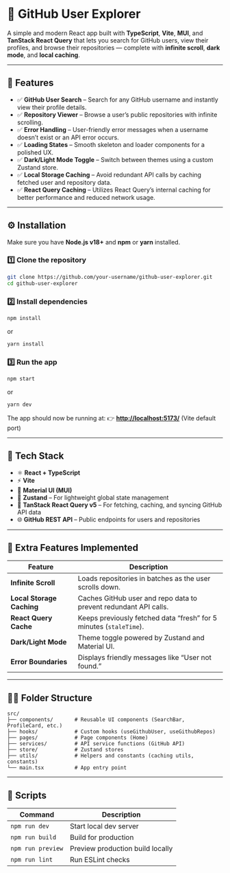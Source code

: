 # 🚀 GitHub User Explorer

A simple and modern React app built with **TypeScript**, **Vite**, **MUI**, and **TanStack React Query** that lets you search for GitHub users, view their profiles, and browse their repositories — complete with **infinite scroll**, **dark mode**, and **local caching**.

---

## 🧩 Features

- ✅ **GitHub User Search** – Search for any GitHub username and instantly view their profile details.
- ✅ **Repository Viewer** – Browse a user’s public repositories with infinite scrolling.
- ✅ **Error Handling** – User-friendly error messages when a username doesn’t exist or an API error occurs.
- ✅ **Loading States** – Smooth skeleton and loader components for a polished UX.
- ✅ **Dark/Light Mode Toggle** – Switch between themes using a custom Zustand store.
- ✅ **Local Storage Caching** – Avoid redundant API calls by caching fetched user and repository data.
- ✅ **React Query Caching** – Utilizes React Query’s internal caching for better performance and reduced network usage.

---

## ⚙️ Installation

Make sure you have **Node.js v18+** and **npm** or **yarn** installed.

### 1️⃣ Clone the repository

```bash
git clone https://github.com/your-username/github-user-explorer.git
cd github-user-explorer
```

### 2️⃣ Install dependencies

```bash
npm install
```

or

```bash
yarn install
```

### 3️⃣ Run the app

```bash
npm start
```

or

```bash
yarn dev
```

The app should now be running at:
👉 **[http://localhost:5173/](http://localhost:5173/)** (Vite default port)

---

## 🧠 Tech Stack

- ⚛️ **React + TypeScript**
- ⚡ **Vite**
- 🎨 **Material UI (MUI)**
- 🧱 **Zustand** – For lightweight global state management
- 🔁 **TanStack React Query v5** – For fetching, caching, and syncing GitHub API data
- 🌐 **GitHub REST API** – Public endpoints for users and repositories

---

## 🧰 Extra Features Implemented

| Feature                   | Description                                                        |
| ------------------------- | ------------------------------------------------------------------ |
| **Infinite Scroll**       | Loads repositories in batches as the user scrolls down.            |
| **Local Storage Caching** | Caches GitHub user and repo data to prevent redundant API calls.   |
| **React Query Cache**     | Keeps previously fetched data “fresh” for 5 minutes (`staleTime`). |
| **Dark/Light Mode**       | Theme toggle powered by Zustand and Material UI.                   |
| **Error Boundaries**      | Displays friendly messages like “User not found.”                  |

---

## 🧑‍💻 Folder Structure

```
src/
├── components/       # Reusable UI components (SearchBar, ProfileCard, etc.)
├── hooks/            # Custom hooks (useGithubUser, useGithubRepos)
├── pages/            # Page components (Home)
├── services/         # API service functions (GitHub API)
├── store/            # Zustand stores
├── utils/            # Helpers and constants (caching utils, constants)
└── main.tsx          # App entry point
```

---

## 🧹 Scripts

| Command           | Description                      |
| ----------------- | -------------------------------- |
| `npm run dev`     | Start local dev server           |
| `npm run build`   | Build for production             |
| `npm run preview` | Preview production build locally |
| `npm run lint`    | Run ESLint checks                |
